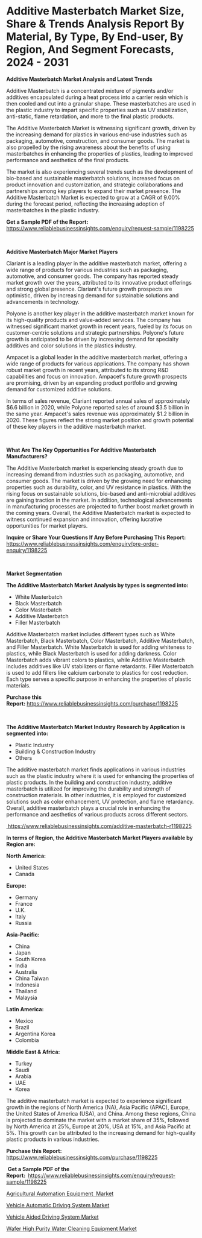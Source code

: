 <p><h1>Additive Masterbatch Market Size, Share & Trends Analysis Report By Material, By Type, By End-user, By Region, And Segment Forecasts, 2024 - 2031</h1></p><p><strong>Additive Masterbatch Market Analysis and Latest Trends</strong></p>
<p><p>Additive Masterbatch is a concentrated mixture of pigments and/or additives encapsulated during a heat process into a carrier resin which is then cooled and cut into a granular shape. These masterbatches are used in the plastic industry to impart specific properties such as UV stabilization, anti-static, flame retardation, and more to the final plastic products.</p><p>The Additive Masterbatch Market is witnessing significant growth, driven by the increasing demand for plastics in various end-use industries such as packaging, automotive, construction, and consumer goods. The market is also propelled by the rising awareness about the benefits of using masterbatches in enhancing the properties of plastics, leading to improved performance and aesthetics of the final products.</p><p>The market is also experiencing several trends such as the development of bio-based and sustainable masterbatch solutions, increased focus on product innovation and customization, and strategic collaborations and partnerships among key players to expand their market presence. The Additive Masterbatch Market is expected to grow at a CAGR of 9.00% during the forecast period, reflecting the increasing adoption of masterbatches in the plastic industry.</p></p>
<p><strong>Get a Sample PDF of the Report:&nbsp;</strong> <a href="https://www.reliablebusinessinsights.com/enquiry/request-sample/1198225">https://www.reliablebusinessinsights.com/enquiry/request-sample/1198225</a></p>
<p>&nbsp;</p>
<p><strong>Additive Masterbatch Major Market Players</strong></p>
<p><p>Clariant is a leading player in the additive masterbatch market, offering a wide range of products for various industries such as packaging, automotive, and consumer goods. The company has reported steady market growth over the years, attributed to its innovative product offerings and strong global presence. Clariant's future growth prospects are optimistic, driven by increasing demand for sustainable solutions and advancements in technology.</p><p>Polyone is another key player in the additive masterbatch market known for its high-quality products and value-added services. The company has witnessed significant market growth in recent years, fueled by its focus on customer-centric solutions and strategic partnerships. Polyone's future growth is anticipated to be driven by increasing demand for specialty additives and color solutions in the plastics industry.</p><p>Ampacet is a global leader in the additive masterbatch market, offering a wide range of products for various applications. The company has shown robust market growth in recent years, attributed to its strong R&D capabilities and focus on innovation. Ampacet's future growth prospects are promising, driven by an expanding product portfolio and growing demand for customized additive solutions.</p><p>In terms of sales revenue, Clariant reported annual sales of approximately $6.6 billion in 2020, while Polyone reported sales of around $3.5 billion in the same year. Ampacet's sales revenue was approximately $1.2 billion in 2020. These figures reflect the strong market position and growth potential of these key players in the additive masterbatch market.</p></p>
<p>&nbsp;</p>
<p><strong>What Are The Key Opportunities For Additive Masterbatch Manufacturers?</strong></p>
<p><p>The Additive Masterbatch market is experiencing steady growth due to increasing demand from industries such as packaging, automotive, and consumer goods. The market is driven by the growing need for enhancing properties such as durability, color, and UV resistance in plastics. With the rising focus on sustainable solutions, bio-based and anti-microbial additives are gaining traction in the market. In addition, technological advancements in manufacturing processes are projected to further boost market growth in the coming years. Overall, the Additive Masterbatch market is expected to witness continued expansion and innovation, offering lucrative opportunities for market players.</p></p>
<p><strong>Inquire or Share Your Questions If Any Before Purchasing This Report:</strong> <a href="https://www.reliablebusinessinsights.com/enquiry/pre-order-enquiry/1198225">https://www.reliablebusinessinsights.com/enquiry/pre-order-enquiry/1198225</a></p>
<p>&nbsp;</p>
<p><strong>Market Segmentation</strong></p>
<p><strong>The Additive Masterbatch Market Analysis by types is segmented into:</strong></p>
<p><ul><li>White Masterbatch</li><li>Black Masterbatch</li><li>Color Masterbatch</li><li>Additive Masterbatch</li><li>Filler Masterbatch</li></ul></p>
<p><p>Additive Masterbatch market includes different types such as White Masterbatch, Black Masterbatch, Color Masterbatch, Additive Masterbatch, and Filler Masterbatch. White Masterbatch is used for adding whiteness to plastics, while Black Masterbatch is used for adding darkness. Color Masterbatch adds vibrant colors to plastics, while Additive Masterbatch includes additives like UV stabilizers or flame retardants. Filler Masterbatch is used to add fillers like calcium carbonate to plastics for cost reduction. Each type serves a specific purpose in enhancing the properties of plastic materials.</p></p>
<p><strong>Purchase this Report:&nbsp;</strong><a href="https://www.reliablebusinessinsights.com/purchase/1198225">https://www.reliablebusinessinsights.com/purchase/1198225</a></p>
<p>&nbsp;</p>
<p><strong>The Additive Masterbatch Market Industry Research by Application is segmented into:</strong></p>
<p><ul><li>Plastic Industry</li><li>Building & Construction Industry</li><li>Others</li></ul></p>
<p><p>The additive masterbatch market finds applications in various industries such as the plastic industry where it is used for enhancing the properties of plastic products. In the building and construction industry, additive masterbatch is utilized for improving the durability and strength of construction materials. In other industries, it is employed for customized solutions such as color enhancement, UV protection, and flame retardancy. Overall, additive masterbatch plays a crucial role in enhancing the performance and aesthetics of various products across different sectors.</p></p>
<p><a href="https://www.reliablebusinessinsights.com/additive-masterbatch-r1198225">&nbsp;https://www.reliablebusinessinsights.com/additive-masterbatch-r1198225</a></p>
<p><strong>In terms of Region, the Additive Masterbatch Market Players available by Region are:</strong></p>
<p>
    <p> <strong> North America: </strong>
        <ul>
            <li>United States</li>
            <li>Canada</li>
        </ul>
        </p> 
    <p> <strong> Europe: </strong>
        <ul>
            <li>Germany</li>
            <li>France</li>
            <li>U.K.</li>
            <li>Italy</li>
            <li>Russia</li>
        </ul>
        </p> 
    <p> <strong> Asia-Pacific: </strong>
        <ul>
            <li>China</li>
            <li>Japan</li>
            <li>South Korea</li>
            <li>India</li>
            <li>Australia</li>
            <li>China Taiwan</li>
            <li>Indonesia</li>
            <li>Thailand</li>
            <li>Malaysia</li>
        </ul>
        </p> 
    <p> <strong> Latin America: </strong>
        <ul>
            <li>Mexico</li>
            <li>Brazil</li>
            <li>Argentina Korea</li>
            <li>Colombia</li>
        </ul>
        </p> 
    <p> <strong> Middle East & Africa: </strong>
        <ul>
            <li>Turkey</li>
            <li>Saudi</li>
            <li>Arabia</li>
            <li>UAE</li>
            <li>Korea</li>
        </ul>
    </p>
    </p>
<p><p>The additive masterbatch market is expected to experience significant growth in the regions of North America (NA), Asia Pacific (APAC), Europe, the United States of America (USA), and China. Among these regions, China is projected to dominate the market with a market share of 35%, followed by North America at 25%, Europe at 20%, USA at 15%, and Asia Pacific at 5%. This growth can be attributed to the increasing demand for high-quality plastic products in various industries.</p></p>
<p><strong>Purchase this Report: </strong><a href="https://www.reliablebusinessinsights.com/purchase/1198225">https://www.reliablebusinessinsights.com/purchase/1198225</a></p>
<p>&nbsp;<strong>Get a Sample PDF of the Report:&nbsp;&nbsp;</strong><a href="https://www.reliablebusinessinsights.com/enquiry/request-sample/1198225">https://www.reliablebusinessinsights.com/enquiry/request-sample/1198225</a></p>
<p><strong></strong></p>
<p><p><a href="https://medium.com/@eliasman59/insights-into-the-agricultural-automation-equipment-industry-market-financial-status-market-73ac82ba18ee">Agricultural Automation Equipment  Market</a></p><p><a href="https://github.com/ksleyeze/Market-Research-Report-List-1/blob/main/vehicle-automatic-driving-system-market.md">Vehicle Automatic Driving System Market</a></p><p><a href="https://github.com/eliasMan59/Market-Research-Report-List-1/blob/main/vehicle-aided-driving-system-market.md">Vehicle Aided Driving System Market</a></p><p><a href="https://medium.com/@madw10245644/wafer-high-purity-water-cleaning-equipment-market-a-global-and-regional-analysis-focus-on-ba1087cef6d0">Wafer High Purity Water Cleaning Equipment Market</a></p></p>